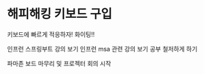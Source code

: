 # 해피해킹 키보드 구입
 키보드에 빠르게 적응하자!
 화이팅!!



 인프런 스프링부트 강의 보기
 인프런 msa 관련 강의 보기
 공부 철저하게 하기

 파마존 보드 마무리 및 프로젝터 회의 시작       